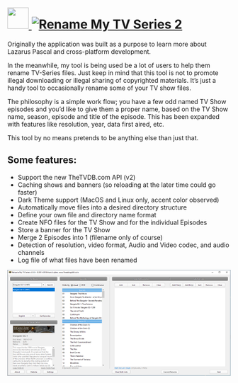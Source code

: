 # [<img src="https://cdn.jsdelivr.net/gh/JourneyOver/chocolatey-packages@51bac25dd46218565f5e52f1a513543d738403ce/icons/renamemytvseries2.png" height="48" width="48" /> ![Rename My TV Series 2](https://img.shields.io/chocolatey/v/renamemytvseries2.svg?label=Rename%20My%20TV%20Series%202&style=for-the-badge)](https://chocolatey.org/packages/renamemytvseries2)

Originally the application was built as a purpose to learn more about Lazarus Pascal and cross-platform development.

In the meanwhile, my tool is being used be a lot of users to help them rename TV-Series files.
Just keep in mind that this tool is not to promote illegal downloading or illegal sharing of copyrighted materials. It’s just a handy tool to occasionally rename some of your TV show files.

The philosophy is a simple work flow; you have a few odd named TV Show episodes and you’d like to give them a proper name, based on the TV Show name, season, episode and title of the episode. This has been expanded with features like resolution, year, data first aired, etc.

This tool by no means pretends to be anything else than just that.

## Some features:

- Support the new TheTVDB.com API (v2)
- Caching shows and banners (so reloading at the later time could go faster)
- Dark Theme support (MacOS and Linux only, accent color observed)
- Automatically move files into a desired directory structure
- Define your own file and directory name format
- Create NFO files for the TV Show and for the individual Episodes
- Store a banner for the TV Show
- Merge 2 Episodes into 1 (filename only of course)
- Detection of resolution, video format, Audio and Video codec, and audio channels
- Log file of what files have been renamed

![screenshot](https://raw.githubusercontent.com/JourneyOver/chocolatey-packages/master/readme_imgs/renamemytvseries2.png)
